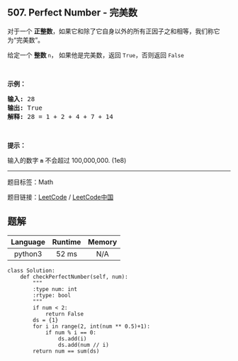 ## 507. Perfect Number - 完美数

<!--If you want to use the English description, use `question.content` instead-->

<p>对于一个&nbsp;<strong>正整数</strong>，如果它和除了它自身以外的所有正因子之和相等，我们称它为&ldquo;完美数&rdquo;。</p>

<p>给定一个&nbsp;<strong>整数&nbsp;</strong><code>n</code>，&nbsp;如果他是完美数，返回&nbsp;<code>True</code>，否则返回&nbsp;<code>False</code></p>

<p>&nbsp;</p>

<p><strong>示例：</strong></p>

<pre><strong>输入:</strong> 28
<strong>输出:</strong> True
<strong>解释:</strong> 28 = 1 + 2 + 4 + 7 + 14
</pre>

<p>&nbsp;</p>

<p><strong>提示：</strong></p>

<p>输入的数字&nbsp;<strong><code>n</code></strong> 不会超过 100,000,000. (1e8)</p>



-----

题目标签：Math

题目链接：[LeetCode](https://leetcode.com/problems/perfect-number/description/)  /  [LeetCode中国](https://leetcode-cn.com/problems/perfect-number/description/)

## 题解



| Language | Runtime | Memory |
|:---:|:---:|:---:|
| python3  | 52  ms | N/A |

```python3
class Solution:
    def checkPerfectNumber(self, num):
        """
        :type num: int
        :rtype: bool
        """
        if num < 2:
            return False
        ds = {1}
        for i in range(2, int(num ** 0.5)+1):
            if num % i == 0:
                ds.add(i)
                ds.add(num // i)
        return num == sum(ds)
```
